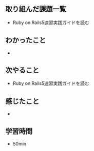 ## 取り組んだ課題一覧
- Ruby on Rails5速習実践ガイドを読む
## わかったこと
-
## 次やること
- Ruby on Rails5速習実践ガイドを読む
## 感じたこと
-
## 学習時間
- 50min

